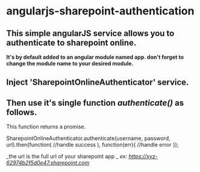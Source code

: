 # angularjs-sharepoint-authentication 


## This simple angularJS service allows you to authenticate to sharepoint online.

**It's by default added to an angular module named app. don't forget to change the module name to your desired module.**


## Inject 'SharepointOnlineAuthenticator' service.
## Then use it's single function  _authenticate()_ as follows.

This function returns a promise.


SharepointOnlineAuthenticator.authenticate(username, password, url).then(function(
//handle success
), function(err){
//handle error
});

_the url is the full url of your sharepoint app _
_ex: https://xyz-62974b2f5d0e47.sharepoint.com_
